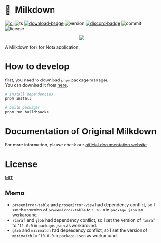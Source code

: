# :baby_bottle:&nbsp;&nbsp;Milkdown

[![ci][ci-badge]][ci-link]
![ts][ts-badge]
[![download-badge]][download-link]
![version][version-badge]
[![discord-badge]][discord-link]
![commit][commit-badge]
![license][license-badge]

<div align="center">
  <img src="/assets/logo.svg" />
</div>

A Milkdown fork for [Nota](https://www.nota-sync.com/) application.

# How to develop

first, you need to download `pnpm` package manager.<br>
You can download it from [here](https://pnpm.io/installation).

```sh
# Install dependencies
pnpm install

# build packages
pnpm run build:packs
```

# Documentation of Original Milkdown

For more information, please check our [official documentation website](https://milkdown.dev/).

# License

[MIT](/LICENSE)

[ci-badge]: https://github.com/Milkdown/milkdown/actions/workflows/ci.yml/badge.svg
[ci-link]: https://github.com/Milkdown/milkdown/actions/workflows/ci.yml
[ts-badge]: https://badgen.net/badge/-/TypeScript/blue?icon=typescript&label
[download-badge]: https://img.shields.io/npm/dm/@milkdown/core
[download-link]: https://www.npmjs.com/search?q=%40milkdown
[version-badge]: https://img.shields.io/npm/v/@milkdown/core
[commit-badge]: https://img.shields.io/github/commit-activity/m/Milkdown/milkdown
[license-badge]: https://img.shields.io/github/license/Milkdown/milkdown
[discord-badge]: https://img.shields.io/discord/870181036041060352
[discord-link]: https://discord.gg/SdMnrSMyBX


## Memo

- `prosemirror-table` and `prosemirror-view` had dependency conflict, so I set the version of `prosemirror-table` to `1.36.0` in `package.json` as workaround.
- `rimraf` and `glob` had dependency conflict, so I set the version of `rimraf` to `^11.0.0` in `package.json` as workaround.
- `glob` and `minimatch` had dependency conflict, so I set the version of `minimatch` to `^10.0.0` in `package.json` as workaround.
